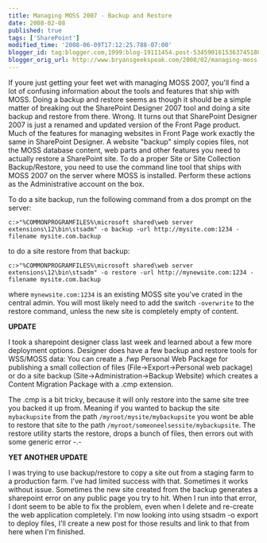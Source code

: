 ```yaml
---
title: Managing MOSS 2007 - Backup and Restore
date: 2008-02-08
published: true
tags: ['SharePoint']
modified_time: '2008-06-09T17:12:25.788-07:00'
blogger_id: tag:blogger.com,1999:blog-19111454.post-5345901615363745180
blogger_orig_url: http://www.bryansgeekspeak.com/2008/02/managing-moss-2007-backup-and-restore.html
---
```


If youre just getting your feet wet with managing MOSS 2007, you'll find a lot of confusing information about the tools and features that ship with MOSS.  Doing a backup and restore seems as though it should be a simple matter of breaking out the SharePoint Designer 2007 tool and doing a site backup and restore from there. Wrong.  It turns out that SharePoint Designer 2007 is just a renamed and updated version of the Front Page product.  Much of the features for managing websites in Front Page work exactly the same in SharePoint Designer.  A website "backup" simply copies files, not the MOSS database content, web parts and other features you need to actually restore a SharePoint site.  To do a proper Site or Site Collection Backup/Restore, you need to use the command line tool that ships with MOSS 2007 on the server where MOSS is installed.  Perform these actions as the Administrative account on the box.


To do a site backup, run the following command from a dos prompt on the server:

```
c:>"%COMMONPROGRAMFILES%\microsoft shared\web server extensions\12\bin\stsadm" -o backup -url http://mysite.com:1234 -filename mysite.com.backup
```

to do a site restore from that backup:

```
c:>"%COMMONPROGRAMFILES%\microsoft shared\web server extensions\12\bin\stsadm" -o restore -url http://mynewsite.com:1234 -filename mysite.com.backup
```

where `mynewsite.com:1234` is an existing MOSS site you've crated in the central admin.  You will most likely need to add the switch `-overwrite` to the restore command, unless the new site is completely empty of content.


**UPDATE**

I took a sharepoint designer class last week and learned about a few more deployment options.  Designer does have a few backup and restore tools for WSS/MOSS data: You can create a .fwp Personal Web Package for publishing a small collection of files (File->Export->Personal web package) or do a site backup (Site->Administration->Backup Website) which creates a Content Migration Package with a .cmp extension.

The .cmp is a bit tricky, because it will only restore into the same site tree you backed it up from.  Meaning if you wanted to backup the site `mybackupsite` from the path `/myroot/mysite/mybackupsite` you wont be able to restore that site to the path `/myroot/someoneelsessite/mybackupsite`.  The restore utility starts the restore, drops a bunch of files, then errors out with some generic error -.-

**YET ANOTHER UPDATE**

I was trying to use backup/restore to copy a site out from a staging farm to a production farm.  I've had limited success with that.  Sometimes it works without issue.  Sometimes the new site created from the backup generates a sharepoint error on any public page you try to hit. When I run into that error, I dont seem to be able to fix the problem, even when I delete and re-create the web application completely.  I'm now looking into using stsadm -o export to deploy files, I'll create a new post for those results and link to that from here when I'm finished.
